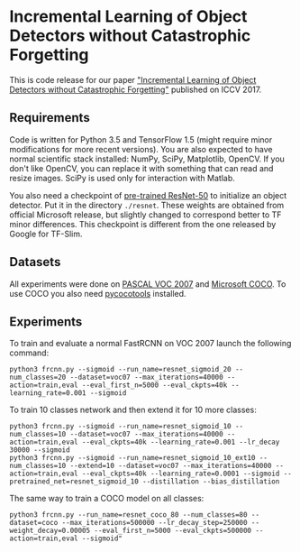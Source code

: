 # Incremental Learning of Object Detectors without Catastrophic Forgetting

This is code release for our paper ["Incremental Learning of Object Detectors without Catastrophic Forgetting"]( https://arxiv.org/abs/1708.06977) published on ICCV 2017.

## Requirements

Code is written for Python 3.5 and TensorFlow 1.5 (might require minor modifications for more recent versions). You are also expected to have normal scientific stack installed: NumPy, SciPy, Matplotlib, OpenCV.
If you don't like OpenCV, you can replace it with something that can read and resize images. SciPy is used only for interaction with Matlab.

You also need a checkpoint of [pre-trained ResNet-50](https://drive.google.com/drive/folders/1Xxs6jK_adXdr1asyyqxJiV3a3yUU2G9N?usp=sharing) to initialize an object detector. Put it in the directory `./resnet`. These weights are obtained from official Microsoft release, but slightly changed to correspond better to TF minor differences. This checkpoint is different from the one released by Google for TF-Slim.

## Datasets

All experiments were done on [PASCAL VOC 2007](http://host.robots.ox.ac.uk/pascal/VOC/) and [Microsoft COCO](http://cocodataset.org/).
To use COCO you also need [pycocotools](https://github.com/cocodataset/cocoapi) installed.

## Experiments

To train and evaluate a normal FastRCNN on VOC 2007 launch the following command:

```
python3 frcnn.py --sigmoid --run_name=resnet_sigmoid_20 --num_classes=20 --dataset=voc07 --max_iterations=40000 --action=train,eval --eval_first_n=5000 --eval_ckpts=40k --learning_rate=0.001 --sigmoid
```

To train 10 classes network and then extend it for 10 more classes:

```
python3 frcnn.py --sigmoid --run_name=resnet_sigmoid_10 --num_classes=10 --dataset=voc07 --max_iterations=40000 --action=train,eval --eval_ckpts=40k --learning_rate=0.001 --lr_decay 30000 --sigmoid
python3 frcnn.py --sigmoid --run_name=resnet_sigmoid_10_ext10 --num_classes=10 --extend=10 --dataset=voc07 --max_iterations=40000 --action=train,eval --eval_ckpts=40k --learning_rate=0.0001 --sigmoid --pretrained_net=resnet_sigmoid_10 --distillation --bias_distillation
```

The same way to train a COCO model on all classes:

```
python3 frcnn.py --run_name=resnet_coco_80 --num_classes=80 --dataset=coco --max_iterations=500000 --lr_decay_step=250000 --weight_decay=0.00005 --eval_first_n=5000 --eval_ckpts=500000 --action=train,eval --sigmoid"
```

